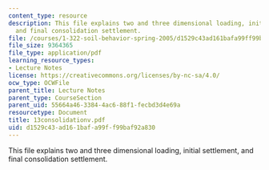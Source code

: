 ```yaml
---
content_type: resource
description: This file explains two and three dimensional loading, initial settlement,
  and final consolidation settlement.
file: /courses/1-322-soil-behavior-spring-2005/d1529c43ad161bafa99ff99baf92a830_13consolidationv.pdf
file_size: 9364365
file_type: application/pdf
learning_resource_types:
- Lecture Notes
license: https://creativecommons.org/licenses/by-nc-sa/4.0/
ocw_type: OCWFile
parent_title: Lecture Notes
parent_type: CourseSection
parent_uid: 55664a46-3384-4ac6-88f1-fecbd3d4e69a
resourcetype: Document
title: 13consolidationv.pdf
uid: d1529c43-ad16-1baf-a99f-f99baf92a830
---
```

This file explains two and three dimensional loading, initial settlement, and final consolidation settlement.